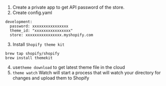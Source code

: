 1. Create a private app to get API password of the store.
2. Create config.yaml 
```
development:
  password: xxxxxxxxxxxxxxxx
  theme_id: "xxxxxxxxxxxxxxxx"
  store: xxxxxxxxxxxxxxxx.myshopify.com
```
3. Install `Shopify theme kit`
```
brew tap shopify/shopify
brew install themekit
```
4. use`theme download` to get latest theme file in the cloud
5. `theme watch` Watch will start a process that will watch your directory for changes and upload them to Shopify
   